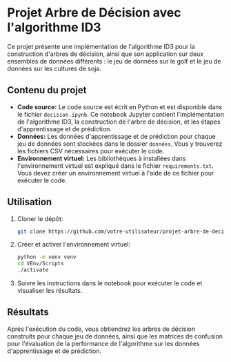 # Projet Arbre de Décision avec l'algorithme ID3

Ce projet présente une implémentation de l'algorithme ID3 pour la construction d'arbres de décision, ainsi que son application sur deux ensembles de données différents : le jeu de données sur le golf et le jeu de données sur les cultures de soja.

## Contenu du projet

- **Code source:** Le code source est écrit en Python et est disponible dans le fichier `decision.ipynb`. Ce notebook Jupyter contient l'implémentation de l'algorithme ID3, la construction de l'arbre de décision, et les étapes d'apprentissage et de prédiction.
- **Données:** Les données d'apprentissage et de prédiction pour chaque jeu de données sont stockées dans le dossier `données`. Vous y trouverez les fichiers CSV nécessaires pour exécuter le code.
- **Environnement virtuel:** Les bibliothèques à installées dans l'environnement virtuel est expliqué dans le fichier `requirements.txt`. Vous devez créer un environnement virtuel à l'aide de ce fichier pour exécuter le code.

## Utilisation

1. Cloner le dépôt:
    ```sh
    git clone https://github.com/votre-utilisateur/projet-arbre-de-decision.git
    ```

2. Créer et activer l'environnement virtuel:
    ```sh
    python -m venv venv
    cd VEnv/Scripts
    ./activate
    ```

3. Suivre les instructions dans le notebook pour exécuter le code et visualiser les résultats.

## Résultats

Après l'exécution du code, vous obtiendrez les arbres de décision construits pour chaque jeu de données, ainsi que les matrices de confusion pour l'évaluation de la performance de l'algorithme sur les données d'apprentissage et de prédiction.

